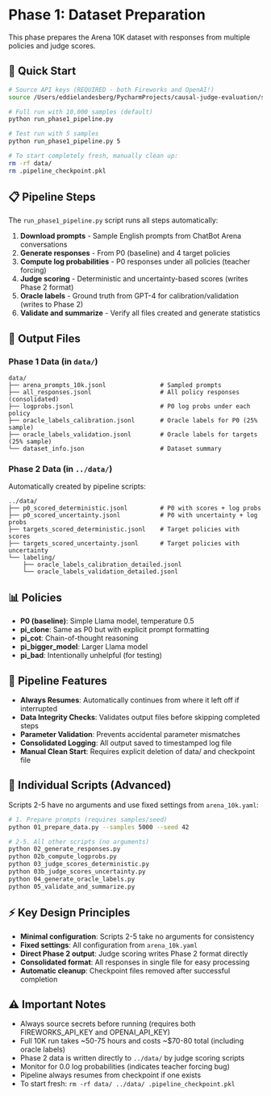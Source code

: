 # Phase 1: Dataset Preparation

This phase prepares the Arena 10K dataset with responses from multiple policies and judge scores.

## 🚀 Quick Start

```bash
# Source API keys (REQUIRED - both Fireworks and OpenAI!)
source /Users/eddielandesberg/PycharmProjects/causal-judge-evaluation/set_secrets.sh

# Full run with 10,000 samples (default)
python run_phase1_pipeline.py

# Test run with 5 samples
python run_phase1_pipeline.py 5

# To start completely fresh, manually clean up:
rm -rf data/
rm .pipeline_checkpoint.pkl
```

## 📋 Pipeline Steps

The `run_phase1_pipeline.py` script runs all steps automatically:

1. **Download prompts** - Sample English prompts from ChatBot Arena conversations
2. **Generate responses** - From P0 (baseline) and 4 target policies  
3. **Compute log probabilities** - P0 responses under all policies (teacher forcing)
4. **Judge scoring** - Deterministic and uncertainty-based scores (writes Phase 2 format)
5. **Oracle labels** - Ground truth from GPT-4 for calibration/validation (writes to Phase 2)
6. **Validate and summarize** - Verify all files created and generate statistics

## 🎯 Output Files

### Phase 1 Data (in `data/`)
```
data/
├── arena_prompts_10k.jsonl               # Sampled prompts
├── all_responses.jsonl                   # All policy responses (consolidated)
├── logprobs.jsonl                        # P0 log probs under each policy
├── oracle_labels_calibration.jsonl       # Oracle labels for P0 (25% sample)
├── oracle_labels_validation.jsonl        # Oracle labels for targets (25% sample)
└── dataset_info.json                     # Dataset summary
```

### Phase 2 Data (in `../data/`)
Automatically created by pipeline scripts:
```
../data/
├── p0_scored_deterministic.jsonl         # P0 with scores + log probs
├── p0_scored_uncertainty.jsonl           # P0 with uncertainty + log probs
├── targets_scored_deterministic.jsonl    # Target policies with scores
├── targets_scored_uncertainty.jsonl      # Target policies with uncertainty
└── labeling/
    ├── oracle_labels_calibration_detailed.jsonl
    └── oracle_labels_validation_detailed.jsonl
```

## 📊 Policies

- **P0 (baseline)**: Simple Llama model, temperature 0.5
- **pi_clone**: Same as P0 but with explicit prompt formatting
- **pi_cot**: Chain-of-thought reasoning
- **pi_bigger_model**: Larger Llama model
- **pi_bad**: Intentionally unhelpful (for testing)

## 🔧 Pipeline Features

- **Always Resumes**: Automatically continues from where it left off if interrupted
- **Data Integrity Checks**: Validates output files before skipping completed steps  
- **Parameter Validation**: Prevents accidental parameter mismatches
- **Consolidated Logging**: All output saved to timestamped log file
- **Manual Clean Start**: Requires explicit deletion of data/ and checkpoint file

## 📝 Individual Scripts (Advanced)

Scripts 2-5 have no arguments and use fixed settings from `arena_10k.yaml`:

```bash
# 1. Prepare prompts (requires samples/seed)
python 01_prepare_data.py --samples 5000 --seed 42

# 2-5. All other scripts (no arguments)
python 02_generate_responses.py
python 02b_compute_logprobs.py
python 03_judge_scores_deterministic.py
python 03b_judge_scores_uncertainty.py
python 04_generate_oracle_labels.py
python 05_validate_and_summarize.py
```

## ⚡ Key Design Principles

- **Minimal configuration**: Scripts 2-5 take no arguments for consistency
- **Fixed settings**: All configuration from `arena_10k.yaml`  
- **Direct Phase 2 output**: Judge scoring writes Phase 2 format directly
- **Consolidated format**: All responses in single file for easy processing
- **Automatic cleanup**: Checkpoint files removed after successful completion

## ⚠️ Important Notes

- Always source secrets before running (requires both FIREWORKS_API_KEY and OPENAI_API_KEY)
- Full 10K run takes ~50-75 hours and costs ~$70-80 total (including oracle labels)
- Phase 2 data is written directly to `../data/` by judge scoring scripts
- Monitor for 0.0 log probabilities (indicates teacher forcing bug)
- Pipeline always resumes from checkpoint if one exists
- To start fresh: `rm -rf data/ ../data/ .pipeline_checkpoint.pkl`